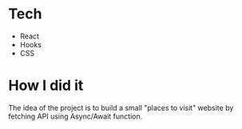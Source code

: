 # Tech 
- React
- Hooks
- CSS
# How I did it
The idea of the project is to build a small "places to visit" website by fetching API using Async/Await function. 
